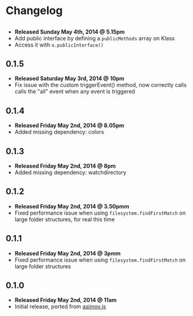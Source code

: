 # Changelog

##

  - **Released Sunday May 4th, 2014 @ 5.15pm**
  - Add public interface by defining a ```publicMethods``` array on Klass
  - Access it with ```o.publicInterface()```

## 0.1.5

  - **Released Saturday May 3rd, 2014 @ 10pm**
  - Fix issue with the custom triggerEvent() method, now correctly calls calls the "all" event when any event is triggered

## 0.1.4

  - **Released Friday May 2nd, 2014 @ 8.05pm**
  - Added missing dependency: colors

## 0.1.3

  - **Released Friday May 2nd, 2014 @ 8pm**
  - Added missing dependency: watchdirectory

## 0.1.2

  - **Released Friday May 2nd, 2014 @ 3.50pmm**
  - Fixed performance issue when using ```filesystem.findFirstMatch``` on large folder structures, for real this time

## 0.1.1

  - **Released Friday May 2nd, 2014 @ 3pmm**
  - Fixed performance issue when using ```filesystem.findFirstMatch``` on large folder structures

## 0.1.0

  - **Released Friday May 2nd, 2014 @ 11am**
  - Initial release, ported from [asimov.js](https://github.com/adamrenklint/asimov.js)
